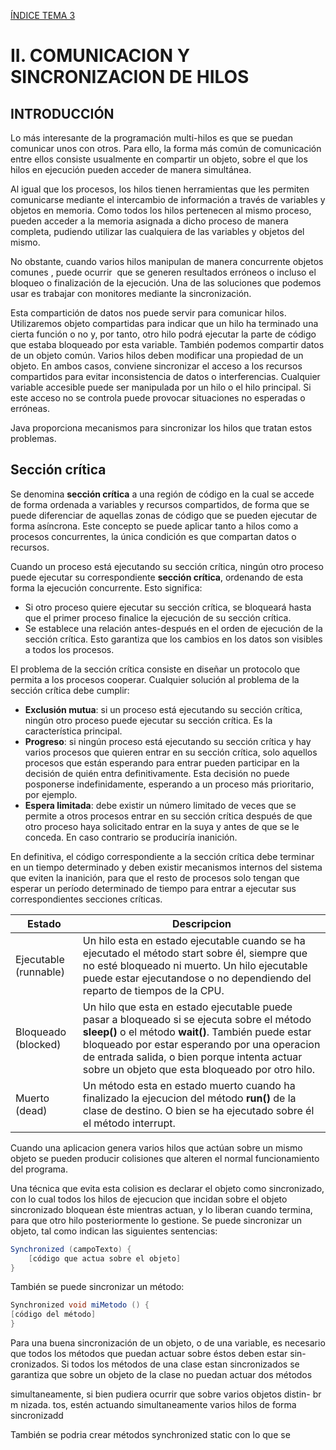[ÍNDICE TEMA 3](I.INDICE.md)

# II. COMUNICACION Y SINCRONIZACION DE HILOS

## INTRODUCCIÓN

Lo más interesante de la programación multi-hilos es que se puedan comunicar unos con otros. Para ello, la forma más común de comunicación entre ellos consiste usualmente en compartir un objeto, sobre el que los hilos en ejecución pueden acceder de manera simultánea.

Al igual que los procesos, los hilos tienen herramientas que les permiten comunicarse mediante el intercambio de información a través de variables y objetos en memoria. Como todos los hilos pertenecen al mismo proceso, pueden acceder a la memoria asignada a dicho proceso de manera completa, pudiendo utilizar las cualquiera de las variables y objetos del mismo.

No obstante, cuando varios hilos manipulan de manera concurrente objetos comunes , puede ocurrir  que se generen resultados erróneos o incluso el bloqueo o finalización de la ejecución. Una de las soluciones que podemos usar es trabajar con monitores mediante la sincronización.

Esta compartición de datos nos puede servir para comunicar hilos. Utilizaremos objeto compartidas para indicar que un hilo ha terminado una cierta función o no y, por tanto, otro hilo podrá ejecutar la parte de código que estaba bloqueado por esta variable. También podemos compartir datos de un objeto común. Varios hilos deben modificar una propiedad de un objeto. En ambos casos, conviene sincronizar el acceso a los recursos compartidos para evitar inconsistencia de datos o interferencias. Cualquier variable accesible puede ser manipulada por un hilo o el hilo principal. Si este acceso no se controla puede provocar situaciones no esperadas o erróneas.

Java proporciona mecanismos para sincronizar los hilos que tratan estos problemas.

## Sección crítica

Se denomina **sección crítica** a una región de código en la cual se accede de forma ordenada a variables y recursos compartidos, de forma que se puede diferenciar de aquellas zonas de código que se pueden ejecutar de forma asíncrona. Este concepto se puede aplicar tanto a hilos como a procesos concurrentes, la única condición es que compartan datos o recursos.

Cuando un proceso está ejecutando su sección crítica, ningún otro proceso puede ejecutar su correspondiente **sección crítica**, ordenando de esta forma la ejecución concurrente. Esto significa:

- Si otro proceso quiere ejecutar su sección crítica, se bloqueará hasta que el primer proceso finalice la ejecución de su sección crítica.
- Se establece una relación antes-después en el orden de ejecución de la sección crítica. Esto garantiza que los cambios en los datos son visibles a todos los procesos.

El problema de la sección crítica consiste en diseñar un protocolo que permita a los procesos cooperar. Cualquier solución al problema de la sección crítica debe cumplir:

- **Exclusión mutua**: si un proceso está ejecutando su sección crítica, ningún otro proceso puede ejecutar su sección crítica. Es la característica principal.
- **Progreso**: si ningún proceso está ejecutando su sección crítica y hay varios procesos que quieren entrar en su sección crítica, solo aquellos procesos que están esperando para entrar pueden participar en la decisión de quién entra definitivamente. Esta decisión no puede posponerse indefinidamente, esperando a un proceso más prioritario, por ejemplo.
- **Espera limitada**: debe existir un número limitado de veces que se permite a otros procesos entrar en su sección crítica después de que otro proceso haya solicitado entrar en la suya y antes de que se le conceda. En caso contrario se produciría inanición.

En definitiva, el código correspondiente a la sección crítica debe terminar en un tiempo determinado y deben existir mecanismos internos del sistema que eviten la inanición, para que el resto de procesos solo tengan que esperar un período determinado de tiempo para entrar a ejecutar sus correspondientes secciones críticas.


|   Estado   | Descripcion           |
|------------|-----------------------|
| Ejecutable (runnable) | Un hilo esta en estado ejecutable cuando se ha ejecutado el método start sobre él, siempre que no esté bloqueado ni muerto. Un hilo ejecutable puede estar ejecutandose o no dependiendo del reparto de tiempos de la CPU. |
| Bloqueado (blocked) | Un hilo que esta en estado ejecutable puede pasar a bloqueado si se ejecuta sobre el método **sleep()** o el método **wait()**. También puede estar bloqueado por estar esperando por una operacion de entrada salida, o bien porque intenta actuar sobre un objeto que esta bloqueado por otro hilo. |
| Muerto (dead) | Un método esta en estado muerto cuando ha finalizado la ejecucion del método **run()** de la clase de destino. O bien se ha ejecutado sobre él el método interrupt. |

Cuando una aplicacion genera varios hilos que actúan sobre un mismo
objeto se pueden producir colisiones que alteren el normal funcionamiento del programa.

Una técnica que evita esta colision es declarar el objeto como sincronizado, con lo cual todos los hilos de ejecucion que incidan sobre el objeto sincronizado bloquean éste mientras actuan, y lo liberan cuando termina, para que otro hilo posteriormente lo gestione. Se puede sincronizar un objeto, tal como indican las siguientes sentencias:

```java
Synchronized (campoTexto) {
	[código que actua sobre el objeto]
}
```

También se puede sincronizar un método:

```java
Synchronized void miMetodo () {
[código del método]
}
```

Para una buena sincronización de un objeto, o de una variable, es necesario que todos los métodos que puedan actuar sobre éstos deben
estar sin-
cronizados. Si todos los métodos de una clase estan sincronizados se
garantiza que sobre un objeto de la clase no puedan actuar dos
métodos

simultaneamente, si bien pudiera ocurrir que sobre varios objetos
distin-
br m nizada.
tos, estén actuando simultaneamente varios hilos de forma
sincronizadd

También se podria crear métodos synchronized
static con lo que
se










